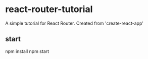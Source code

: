 # react-router-tutorial
A simple tutorial for React Router.  Created from 'create-react-app'

## start
npm install
npm start
